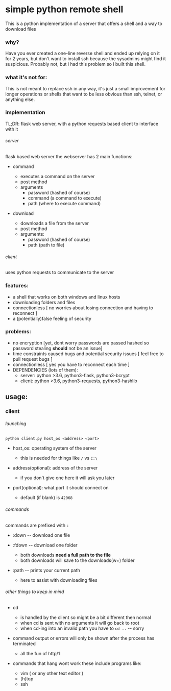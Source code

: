 # simple python remote shell
This is a python implementation of a server that offers a shell and a way to download files

### why?
Have you ever created a one-line reverse shell and ended up relying on it for 2 years, but don't want to install ssh because the sysadmins might find it suspicious. Probably not, but i had this problem so i built this shell.

### what it's not for:
This is not meant to replace ssh in any way, it's just a small improvement for longer operations or shells that want to be less obvious than ssh, telnet, or anything else.

### implementation
TL;DR: flask web server, with a python requests based client to interface with it

###### server
flask based web server
the webserver has 2 main functions:
- command
    - executes a command on the server
    - post method
    - arguments
        - password (hashed of course)
        - command (a command to execute)
        - path (where to execute command) 

- download
    - downloads a file from the server
    - post method
    - arguments:
        - password (hashed of course)
        - path (path to file)


###### client
uses python requests to communicate to the server




### features:
- a shell that works on both windows and linux hosts
- downloading folders and files
- connectionless [ no worries about losing connection and having to reconnect ]
- a (potentially)false feeling of security

### problems:
- no encryption [yet, dont worry passwords are passed hashed so password stealing **should** not be an issue]
- time constraints caused bugs and potential security issues [ feel free to pull request bugs ]
- connectionless [ yes you have to reconnect each time ]
- DEPENDENCIES (lots of them):
    - server: python >3.6, python3-flask, python3-bcrypt
    - client: python >3.6, python3-requests, python3-hashlib


## usage:
### client
###### launching
```
python client.py host_os <address> <port>
```
* host\_os: operating system of the server
    - this is needed for things like `/` vs `c:\`

* address(optional): address of the server
    - if you don't give one here it will ask you later

* port(optional): what port it should connect on
    - default (if blank) is `42068`

###### commands
commands are prefixed with `:`
* :down  -- download one file
* :fdown -- download one folder
    - both downloads **need a full path to the file**
    - both downloads will save to the downloads(w+) folder

* :path -- prints your current path
    - here to assist with downloading files


###### other things to keep in mind
* cd
    - is handled by the client so might be a bit different then normal
    - when cd is sent with no arguments it will go back to root
    - when cd-ing into an invalid path you have to `cd ..` -- sorry

* command output or errors will only be shown after the process has terminated
    - all the fun of http/1

* commands that hang wont work
these include programs like: 
    - vim ( or any other text editor )
    - [h]top
    - ssh


